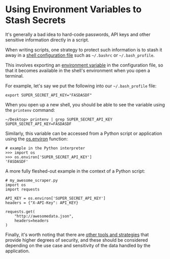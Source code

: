 # Using Environment Variables to Stash Secrets

It's generally a bad idea to hard-code passwords, API keys and other sensitive information directly in a script.

When writing scripts, one strategy to protect such information is to stash it away in a [shell configuration file](https://www.tldp.org/LDP/Bash-Beginners-Guide/html/sect_03_01.html) such as `~/.bashrc` or `~/.bash_profile`.

This involves exporting an [environment variable](https://www.computerhope.com/unix/uenv.htm) in the configuration file, so that it becomes available in the shell's environment when you open a terminal.

For example, let's say we put the following into our `~/.bash_profile` file:

```
export SUPER_SECRET_API_KEY="FASDASDF"
```

When you open up a new shell, you should be able to see the variable using the `printenv` command:

```
~/Desktop> printenv | grep SUPER_SECRET_API_KEY
SUPER_SECRET_API_KEY=FASDASDF
```

Similarly, this variable can be accessed from a Python script or application using the [os.environ](https://docs.python.org/3/library/os.html#os.environ) function:

```
# example in the Python interpreter
>>> import os
>>> os.environ['SUPER_SECRET_API_KEY']
'FASDASDF'

```

A more fully fleshed-out example in the context of a Python script:

```
# my_awesome_scraper.py
import os
import requests

API_KEY = os.environ['SUPER_SECRET_API_KEY']
headers = {"X-API-Key": API_KEY}

requests.get(
	"http://awesomedata.json",
	headers=headers
)

```

Finally, it's worth noting that there are [other tools and strategies](https://stackoverflow.com/questions/7014953/i-need-to-securely-store-a-username-and-password-in-python-what-are-my-options) that provide higher degrees of security, and these should be considered depending on the use case and sensitivity of the data handled by the application.